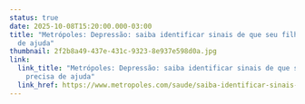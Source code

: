 ```yaml
---
status: true
date: 2025-10-08T15:20:00.000-03:00
title: "Metrópoles: Depressão: saiba identificar sinais de que seu filho precisa
  de ajuda"
thumbnail: 2f2b8a49-437e-431c-9323-8e937e598d0a.jpg
link:
  link_title: "Metrópoles: Depressão: saiba identificar sinais de que seu filho
    precisa de ajuda"
  link_href: https://www.metropoles.com/saude/saiba-identificar-sinais-depressao-filho?fbclid=IwY2xjawNTirpleHRuA2FlbQIxMQABHqKJxUeT48zknjtTLL-n9YlI266hAsY_yG3LXzA2sevnAJ1bMDcRwuNrApIt_aem_bI_DbGkWk3T-4wwZoK9Ouw
---
```

